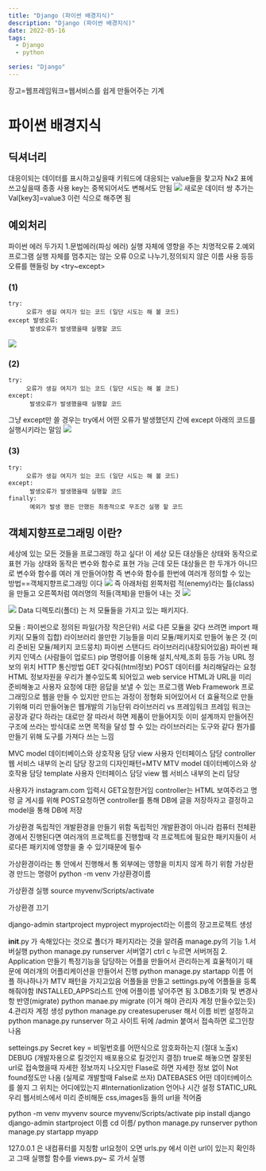 ```yaml
---
title: "Django (파이썬 배경지식)"
description: "Django (파이썬 배경지식)"
date: 2022-05-16
tags:
  - Django
  - python

series: "Django"
---
```


장고=웹프레임워크=웹서비스를 쉽게 만들어주는 기계
# 파이썬 배경지식
## 딕셔너리 
대응이되는 데이터를 표시하고싶을때
키워드에 대응되는 value들을 찾고자
Nx2 표에 쓰고싶을때 종종 사용
key는 중복되어서도 변해서도 안됨
![](https://velog.velcdn.com/images/97gkswn/post/e4b23d3d-5a4e-47cc-b619-e9e8cee9085c/image.png)
새로운 데이터 쌍 추가는 Val[key3]=value3 이런 식으로 해주면 됨
## 예외처리
 파이썬 에러 두가지
1.문법에러(파싱 에러)
실행 자체에 영향을 주는 치명적오류
2.예외
프로그램 실행 자체를 멈추지는 않는 오류
0으로 나누기,정의되지 않은 이름 사용 등등
오류를 핸들링 by <try~except>
### (1)
```
try: 
     오류가 생길 여지가 있는 코드 (일단 시도는 해 볼 코드)
except 발생오류:
      발생오류가 발생했을때 실행할 코드
```
![](https://velog.velcdn.com/images/97gkswn/post/034629cb-9cbf-4799-a673-12393114764e/image.png)
### (2)
```
try: 
     오류가 생길 여지가 있는 코드 (일단 시도는 해 볼 코드)
except:
      발생오류가 발생했을때 실행할 코드
```      
그냥 except만 쓸 경우는 try에서 어떤 오류가 발생했던지 간에 except 아래의 코드를 실행시키라는 말임
![](https://velog.velcdn.com/images/97gkswn/post/00f9ce1b-0f88-4575-bb2e-b4308130c21b/image.png)
### (3)
```
try: 
     오류가 생길 여지가 있는 코드 (일단 시도는 해 볼 코드)
except:
      발생오류가 발생했을때 실행할 코드
finally:
      예외가 발생 했든 안했든 최종적으로 무조건 실행 할 코드
```

## 객체지향프로그래밍 이란?
세상에 있는 모든 것들을 프로그래밍 하고 싶다!
이 세상 모든 대상들은 상태와 동작으로 표현 가능
상태와 동작은 변수와 함수로 표현 가능
근데 모든 대상들은 한 두개가 아니므로 변수와 함수를 여러 개 만들어야함
즉 변수와 함수를 한번에 여러개 정의할 수 있는 방법==객체지향프로그래밍 이다
![](https://velog.velcdn.com/images/97gkswn/post/f4839102-d451-470f-a26a-1eab465deafd/image.png)
즉 아래처럼 왼쪽처럼 적(enemy)라는 틀(class)을 만들고 오른쪽처럼 여러명의 적들(객체)을 만들어 내는 것 
![](https://velog.velcdn.com/images/97gkswn/post/5da4137b-8cbb-4490-840c-0fa5deca4c62/image.png)

![](https://velog.velcdn.com/images/97gkswn/post/aaa8c930-26be-4988-9f2d-e9774df4f1bc/image.png)
Data 디렉토리(폴더) 는 저 모듈들을 가지고 있는 패키지다.

모듈 : 파이썬으로 정의된 파일(가장 작은단위)
서로 다른 모듈을 갖다 쓰려면 import
패키지( 모듈의 집합)
라이브러리
쓸만한 기능들을 미리 모듈/패키지로 만들어 놓은 것 (미리 준비된 모듈/페키지 코드뭉치)
파이썬 스탠다드 라이브러리(내장되어있음)
파이썬 패키지 인덱스 (사람들이 업로드)
pip 명령어를 이용해 설치,삭제,조회 등등 가능
URL 정보의 위치
HTTP 통신방법
GET 갖다줘(html정보)
POST 데이터를 처리해달라는 요청
HTML 정보자원을 우리가 볼수있도록 되어있고 
 web service
HTML과 URL을 미리 준비해놓고 사용자 요청에 대한 응답을 보낼 수 있는 프로그램
Web Framework
프로그래밍으로 웹을 만들 수 있지만 만드는 과정이 정형화 되어있어서 더 효율적으로 만들기위해 미리 만들어놓은 웹개발의 기능단위
라이브러리 vs 프레임워크
프레임 워크는 공장과 같다
하라는 대로만 잘 따라서 하면 제품이 만들어지듯 이미 설계까지 만들어진 구조에 쓰라는 방식대로 쓰면 목적을 달성 할 수 있는
라이브러리는 도구와 같다
뭔가를 만들기 위해 도구를 가져다 쓰는 느낌

MVC
model 데이터베이스와 상호작용 담당
view 사용자 인터페이스 담당
controller 웹 서비스 내부의 논리 담당
장고의 디자인패턴=MTV
MTV
model 데이터베이스와 상호작용 담당
template 사용자 인터페이스 담당
view 웹 서비스 내부의 논리 담당

사용자가 instagram.com 입력시 GET요청한거임 controller는 HTML 보여주라고 명령
글 게시를 위해 POST요청하면 controller를 통해 DB에 글을 저장하자고 결정하고 model을 통해 DB에 저장  

가상환경
독립적인 개발환경을 만들기 위함
독립적인 개발환경이 아니라 컴퓨터 전체환경에서 진행된다면 여러개의 프로젝트를 진행할때 각 프로젝트에 필요한 패키지들이 서로다른 패키지에 영향을 줄 수 있기때문에 필수

가상환경이라는 통 안에서 진행해서 통 외부에는 영향을 미치지 않게 하기 위함
가상환경 만드는 명령어
python -m venv 가상환경이름

가상환경 실행
source myvenv/Scripts/activate

가상환경 끄기

 django-admin startproject myproject
myproject라는 이름의 장고프로젝트 생성

__init__.py 가 속해있다는 것으로 폴더가 패키지라는 것을 알려줌
manage.py의 기능 
1.서버실행
python manage.py runserver
서버열기
ctrl c 누르면 서버꺼짐
2. Application 만들기
특정기능을 담당하는 어플을 만들어서 관리하는게 효율적이기 때문에 여러개의 어플리케이션을 만들어서 진행
python manage.py startapp 이름
어플 하나하나가 MTV 패턴을 가지고있음
어플들을 만들고 settings.py에 어플들을 등록해줘야함  INSTALLED_APPS리스트 안에 어플이름 넣어주면 됨
3.DB초기화 및 변경사항 반영(migrate)
python manae.py migrate
(이거 해야 관리자 계정 만들수있는듯)
4.관리자 계정 생성
python manage.py createsuperuser
해서 이름 비번 설정하고
python manage.py runserver
하고 사이트 뒤에 /admin 붙여서 접속하면 로그인창 나옴

setteings.py
Secret key = 비밀번호를 어떤식으로 암호화하는지 (절대 노출x)
 DEBUG (개발자용으로 킬것인지 배포용으로 킬것인지 결정)
true로 해놓으면 잘못된 url로 접속했을때 자세한 정보까지 나오지만 Flase로 하면 자세한 정보 없이 Not found정도만 나옴 (실제로 개발할때 False로 쓰자)
DATEBASES 
어떤 데이터베이스를 쓸지 그 위치는 어디에있는지 
#Internationlization
언어나 시간 설정
STATIC_URL
우리 웹서비스에서 미리 준비해둔 css,images등 들의 url을 적어줌

python -m venv myvenv
source myvenv/Scripts/activate
pip install django
django-admin startproject 이름
cd 이름/
python manage.py runserver
python manage.py startapp myapp

127.0.0.1 은 내컴퓨터를 지칭함
url요청이 오면 urls.py 에서 이런 url이 있는지 확인하고 그때 실행할 함수를 views.py~ 로 가서 실행
